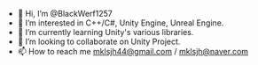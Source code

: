 - 👋 Hi, I’m @BlackWerf1257
- 👀 I’m interested in C++/C#, Unity Engine, Unreal Engine.
- 🌱 I’m currently learning Unity's various libraries.
- 💞️ I’m looking to collaborate on Unity Project.
- 📫 How to reach me mklsjh44@gmail.com  /  mklsjh@naver.com

<!---
BlackWerf1257/BlackWerf1257 is a ✨ special ✨ repository because its `README.md` (this file) appears on your GitHub profile.
You can click the Preview link to take a look at your changes.
--->
